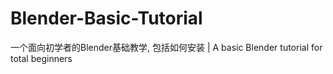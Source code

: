 # Blender-Basic-Tutorial
一个面向初学者的Blender基础教学, 包括如何安装 | A basic Blender tutorial for total beginners
